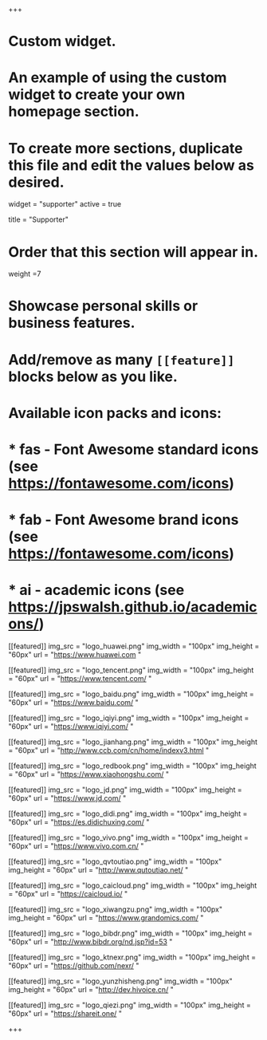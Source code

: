 +++
# Custom widget.
# An example of using the custom widget to create your own homepage section.
# To create more sections, duplicate this file and edit the values below as desired.
widget = "supporter"
active = true

title = "Supporter"

# Order that this section will appear in.
weight =7

# Showcase personal skills or business features.
# 
# Add/remove as many `[[feature]]` blocks below as you like.
# 
# Available icon packs and icons:
# * fas - Font Awesome standard icons (see https://fontawesome.com/icons)
# * fab - Font Awesome brand icons (see https://fontawesome.com/icons)
# * ai - academic icons (see https://jpswalsh.github.io/academicons/)

[[featured]]
  img_src = "logo_huawei.png"
  img_width = "100px"
  img_height = "60px"
  url = "https://www.huawei.com "
  
[[featured]]
  img_src = "logo_tencent.png"
  img_width = "100px"
  img_height = "60px"
  url = "https://www.tencent.com/ "
  
[[featured]]
  img_src = "logo_baidu.png"
  img_width = "100px"
  img_height = "60px"
  url = "https://www.baidu.com/ "
  
[[featured]]
  img_src = "logo_iqiyi.png"
  img_width = "100px"
  img_height = "60px"
  url = "https://www.iqiyi.com/ "
  
[[featured]]
  img_src = "logo_jianhang.png"
  img_width = "100px"
  img_height = "60px"
  url = "http://www.ccb.com/cn/home/indexv3.html "
  
[[featured]]
  img_src = "logo_redbook.png"
  img_width = "100px"
  img_height = "60px"
  url = "https://www.xiaohongshu.com/ "
  
[[featured]]
  img_src = "logo_jd.png"
  img_width = "100px"
  img_height = "60px"
  url = "https://www.jd.com/ "
  
[[featured]]
  img_src = "logo_didi.png"
  img_width = "100px"
  img_height = "60px"
  url = "https://es.didichuxing.com/ "  
  
[[featured]]
  img_src = "logo_vivo.png"
  img_width = "100px"
  img_height = "60px"
  url = "https://www.vivo.com.cn/ "

[[featured]]
  img_src = "logo_qvtoutiao.png"
  img_width = "100px"
  img_height = "60px"
  url = "http://www.qutoutiao.net/ "
  
[[featured]]
  img_src = "logo_caicloud.png"
  img_width = "100px"
  img_height = "60px"
  url = "https://caicloud.io/ "

[[featured]]
  img_src = "logo_xiwangzu.png"
  img_width = "100px"
  img_height = "60px"
  url = "https://www.grandomics.com/ "
  
[[featured]]
  img_src = "logo_bibdr.png"
  img_width = "100px"
  img_height = "60px"
  url = "http://www.bibdr.org/nd.jsp?id=53 "

[[featured]]
  img_src = "logo_ktnexr.png"
  img_width = "100px"
  img_height = "60px"
  url = "https://github.com/nexr/ "

[[featured]]
  img_src = "logo_yunzhisheng.png"
  img_width = "100px"
  img_height = "60px"
  url = "http://dev.hivoice.cn/ "

[[featured]]
  img_src = "logo_qiezi.png"
  img_width = "100px"
  img_height = "60px"
  url = "https://shareit.one/ "

+++
